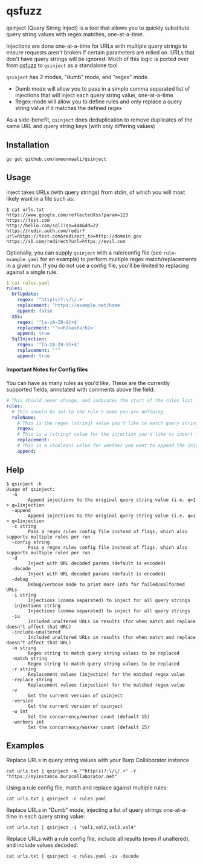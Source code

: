 # qsfuzz

qsinject (Query String Inject) is a tool that allows you to quickly substitute query string values with regex matches, one-at-a-time. 

Injections are done one-at-a-time for URLs with multiple query strings to ensure requests aren't broken if certain
parameters are relied on. URLs that don't have query strings will be ignored. Much of this logic is ported over from [qsfuzz](https://github.com/ameenmaali/qsfuzz)
to `qsinject` as a standalone tool.

`qsinject` has 2 modes, "dumb" mode, and "regex" mode.
* Dumb mode will allow you to pass in a simple comma separated list of injections that will inject each query string value, one-at-a-time
* Regex mode will allow you to define rules and only replace a query string value if it matches the defined regex

As a side-benefit, `qsinject` does deduplication to remove duplicates of the same URL and query string keys (with only differing values)

## Installation
```
go get github.com/ameenmaali/qsinject
```

## Usage
inject takes URLs (with query strings) from stdin, of which you will most likely want in a file such as:
```
$ cat urls.txt
https://www.google.com/reflectedXss?param=123
https://test.com
http://hello.com/sqli?qs=444&dd=22
https://redir.auth.com/redir?url=https://test.com&redirect_to=http://domain.gov
https://xD.com/redirect?url=https://evil.com
```

Optionally, you can supply `qsinject` with a rule/config file (see `rule-example.yaml` for an example) to perform multiple
regex match/replacements in a given run. If you do not use a config file, you'll be limited to replacing against a single rule.

```yaml
$ cat rules.yaml
rules:
  UrlUpdate:
    regex: '^http(s)?:\/\/.+'
    replacement: 'https://example.net/home'
    append: false
  XSS:
    regex: '^[a-zA-Z0-9]+$'
    replacement: '"><h2>asd</h2>'
    append: true
  SqlInjection:
    regex: '^[a-zA-Z0-9]+$'
    replacement: "'"
    append: true
```

#### Important Notes for Config files

You can have as many rules as you'd like. These are the currently supported fields, annotated with comments above the field:

```yaml
# This should never change, and indicates the start of the rules list
rules:
  # This should be set to the rule's name you are defining
  ruleName:
    # This is the regex (string) value you'd like to match query string values against. Be careful with escaping, recommended to insert in single quotes
    regex: 
    # This is a (string) value for the injection you'd like to insert for the matched regex
    replacement:
    # This is a (boolean) value for whether you want to append the injection after the original value (true), or replace all together (false)
    append:
```

## Help
```
$ qsinject -h
Usage of qsinject:
  -a	
        Append injections to the original query string value (i.e. q=1 > q=1injection
  -append
    	Append injections to the original query string value (i.e. q=1 > q=1injection
  -c string
    	Pass a regex rules config file instead of flags, which also supports multiple rules per run
  -config string
    	Pass a regex rules config file instead of flags, which also supports multiple rules per run
  -d	
        Inject with URL decoded params (default is encoded)
  -decode
    	Inject with URL decoded params (default is encoded)
  -debug
    	Debug/verbose mode to print more info for failed/malformed URLs
  -i string
    	Injections (comma separated) to inject for all query strings
  -injections string
    	Injections (comma separated) to inject for all query strings
  -iu
    	Included unaltered URLs in results (for when match and replace doesn't affect that URL)
  -include-unaltered
    	Included unaltered URLs in results (for when match and replace doesn't affect that URL)
  -m string
    	Regex string to match query string values to be replaced
  -match string
    	Regex string to match query string values to be replaced
  -r string
    	Replacement values (injection) for the matched regex value
  -replace string
    	Replacement values (injection) for the matched regex value
  -v	
        Get the current version of qsinject
  -version
    	Get the current version of qsinject
  -w int
    	Set the concurrency/worker count (default 15)
  -workers int
    	Set the concurrency/worker count (default 15)
```

## Examples

Replace URLs in query string values with your Burp Collaborator instance

`cat urls.txt | qsinject -m "^http(s)?:\/\/.+" -r "https://myinstance.burpcollaborator.net"`

Using a rule config file, match and replace against multiple rules:

`cat urls.txt | qsinject -c rules.yaml`

Replace URLs in "Dumb" mode, injecting a list of query strings one-at-a-time in each query string value:

`cat urls.txt | qsinject -i "val1,val2,val3,val4"`

Replace URLs with a rule config file, include all results (even if unaltered), and include values decoded:

`cat urls.txt | qsinject -c rules.yaml -iu -decode`
